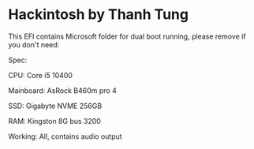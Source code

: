 # Hackintosh by Thanh Tung
This EFI contains Microsoft folder for dual boot running, please remove if you don't need:

Spec:

CPU: Core i5 10400

Mainboard: AsRock B460m pro 4

SSD: Gigabyte NVME 256GB

RAM: Kingston 8G bus 3200

Working: All, contains audio output
